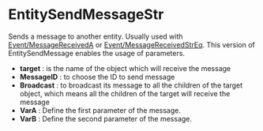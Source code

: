 # EntitySendMessageStr

Sends a message to another entity. Usually used with
[Event/MessageReceivedA](./Event/MessageReceivedA) or
[Event/MessageReceivedStrEq](./Event/MessageReceivedStrEq). This version
of EntitySendMessage enables the usage of parameters.

-   **target** : is the name of the object which will receive the
    message
-   **MessageID** : to choose the ID to send message
-   **Broadcast** : to broadcast its message to all the children of the
    target object, which means all the children of the target will
    receive the message
-   **VarA** : Define the first parameter of the message.
-   **VarB** : Define the second parameter of the message.
